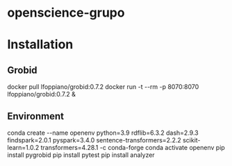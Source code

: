 # openscience-grupo

<h1>Installation</h1>

<h2>Grobid</h2>
docker pull lfoppiano/grobid:0.7.2
docker run -t --rm -p 8070:8070 lfoppiano/grobid:0.7.2 &

<h2>Environment</h2>
conda create --name openenv python=3.9 rdflib=6.3.2 dash=2.9.3 findspark=2.0.1 pyspark=3.4.0 sentence-transformers=2.2.2 scikit-learn=1.0.2 transformers=4.28.1 -c conda-forge
conda activate openenv
pip install pygrobid
pip install pytest
pip install analyzer